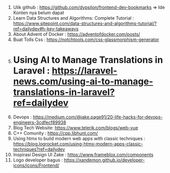 1. Ulik github : https://github.com/dypsilon/frontend-dev-bookmarks => Ide Konten nya belum dapat
2. Learn Data Structures and Algorithms: Complete Tutorial : https://www.sitepoint.com/data-structures-and-algorithms-tutorial/?ref=dailydev#h-key-takeaways
4. About Advent of Docker : https://adventofdocker.com/posts/
5. Buat Tolls Css : https://notchtools.com/css-glassmorphism-generator
6. # Using AI to Manage Translations in Laravel : https://laravel-news.com/using-ai-to-manage-translations-in-laravel?ref=dailydev
7. Devops : https://medium.com/@jake.page91/20-life-hacks-for-devops-engineers-3cdfecf89938
8. Blog Tech Website: https://www.telerik.com/blogs/web-vue
9. C++ Comunity : https://cpp.libhunt.com/
10. Using htmx to build modern web apps with classic techniques : https://blog.logrocket.com/using-htmx-modern-apps-classic-techniques?ref=dailydev
11. Inspirasi Design UI Zake : https://www.frameblox.com/components
12. Logo developer bagus : https://xandemon.github.io/developer-icons/icons/Frontend/


